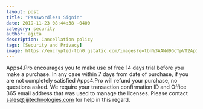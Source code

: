```yaml
---
layout: post
title: "Passwordless Signin"
date: 2019-11-23 08:44:38 -0400
category: security
author: ajita
description: Cancellation policy
tags: [Security and Privacy]
image: https://encrypted-tbn0.gstatic.com/images?q=tbn%3AANd9GcTpVT2Ap1rBYc1UdBdZKqgDducg3ZL4R-8RuWdJtn-y0_jqUQKa
---
```

Apps4.Pro encourages you to make use of free 14 days trial before you make a purchase. In any case within 7 days from date of purchase, if you are not completely satisfied Apps4.Pro will refund your purchase, no questions asked. We require your transaction confirmation ID and Office 365 email address that was used to manage the licenses. Please contact sales@jijitechnologies.com for help in this regard. 
